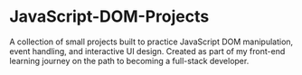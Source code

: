 # JavaScript-DOM-Projects
A collection of small projects built to practice JavaScript DOM manipulation, event handling, and interactive UI design. Created as part of my front-end learning journey on the path to becoming a full-stack developer.

